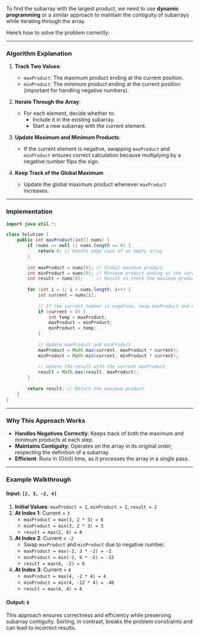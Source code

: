 To find the subarray with the largest product, we need to use **dynamic programming** or a similar approach to maintain the contiguity of subarrays while iterating through the array.

Here’s how to solve the problem correctly:

---

### **Algorithm Explanation**
1. **Track Two Values**:
   - `maxProduct`: The maximum product ending at the current position.
   - `minProduct`: The minimum product ending at the current position (important for handling negative numbers).

2. **Iterate Through the Array**:
   - For each element, decide whether to:
     - Include it in the existing subarray.
     - Start a new subarray with the current element.

3. **Update Maximum and Minimum Products**:
   - If the current element is negative, swapping `maxProduct` and `minProduct` ensures correct calculation because multiplying by a negative number flips the sign.

4. **Keep Track of the Global Maximum**:
   - Update the global maximum product whenever `maxProduct` increases.

---

### **Implementation**
```java
import java.util.*;

class Solution {
    public int maxProduct(int[] nums) {
        if (nums == null || nums.length == 0) {
            return 0; // Handle edge case of an empty array
        }
        
        int maxProduct = nums[0]; // Global maximum product
        int minProduct = nums[0]; // Minimum product ending at the current position
        int result = nums[0];     // Result to store the maximum product found
        
        for (int i = 1; i < nums.length; i++) {
            int current = nums[i];
            
            // If the current number is negative, swap maxProduct and minProduct
            if (current < 0) {
                int temp = maxProduct;
                maxProduct = minProduct;
                minProduct = temp;
            }
            
            // Update maxProduct and minProduct
            maxProduct = Math.max(current, maxProduct * current);
            minProduct = Math.min(current, minProduct * current);
            
            // Update the result with the current maxProduct
            result = Math.max(result, maxProduct);
        }
        
        return result; // Return the maximum product
    }
}
```

---

### **Why This Approach Works**
- **Handles Negatives Correctly**: Keeps track of both the maximum and minimum products at each step.
- **Maintains Contiguity**: Operates on the array in its original order, respecting the definition of a subarray.
- **Efficient**: Runs in \(O(n)\) time, as it processes the array in a single pass.

---

### **Example Walkthrough**
#### Input: `[2, 3, -2, 4]`
1. **Initial Values**: `maxProduct = 2`, `minProduct = 2`, `result = 2`
2. **At Index 1**: Current = `3`
   - `maxProduct = max(3, 2 * 3) = 6`
   - `minProduct = min(3, 2 * 3) = 3`
   - `result = max(2, 6) = 6`
3. **At Index 2**: Current = `-2`
   - Swap `maxProduct` and `minProduct` due to negative number.
   - `maxProduct = max(-2, 3 * -2) = -2`
   - `minProduct = min(-2, 6 * -2) = -12`
   - `result = max(6, -2) = 6`
4. **At Index 3**: Current = `4`
   - `maxProduct = max(4, -2 * 4) = 4`
   - `minProduct = min(4, -12 * 4) = -48`
   - `result = max(6, 4) = 6`

#### Output: `6`

This approach ensures correctness and efficiency while preserving subarray contiguity. Sorting, in contrast, breaks the problem constraints and can lead to incorrect results.